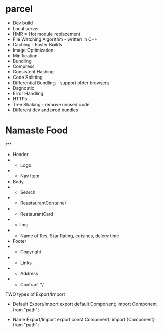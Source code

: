 # parcel
- Dev build
- Local server
- HMR = Hot module replacement
- File Watching Algorithm - written in C++
- Caching - Faster Builds
- Image Optimization
- Minification
- Bundling
- Compress
- Consistent Hashing
- Code Splitting
- Differential Bundling - support older browsers
- Dagnostic
- Error Handling
- HTTPs
- Tree Shaking - remove unused code
- Different dev and prod bundles


# Namaste Food

/**
 * Header
 * - Logo
 * - Nav Item
 * Body
 * - Search
 * - ReastaurantContainer
 *   - RestaurantCard
 *    - Img
 *    - Name of Res, Star Rating, cuisines, delery time
 * Footer
 *  - Copyright
 *  - Links
 *  - Address
 *  - Contract 
 */

TWO types of Export/Import

- Default Export/Import
  export default Component;
  import Component from "path";

- Name Export/Import
   export const Component;
   import {Component} from "path";
